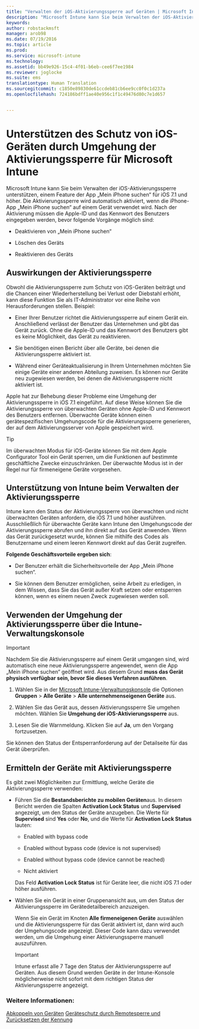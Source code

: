 ```yaml
---
title: "Verwalten der iOS-Aktivierungssperre auf Geräten | Microsoft Intune"
description: "Microsoft Intune kann Sie beim Verwalten der iOS-Aktivierungssperre unterstützen, einem Feature der App „Mein iPhone suchen“ für iOS 7.1 und höher."
keywords: 
author: robstackmsft
manager: arob98
ms.date: 07/19/2016
ms.topic: article
ms.prod: 
ms.service: microsoft-intune
ms.technology: 
ms.assetid: bb49e926-15c4-4f01-b6eb-cee6f7ee1984
ms.reviewer: joglocke
ms.suite: ems
translationtype: Human Translation
ms.sourcegitcommit: c1850e89830de61ccdeb81cb6ee9cc0f0c1d237a
ms.openlocfilehash: 724186bdff1ae40e956c1f1c49476d80c7e1d657


---
```


# Unterstützen des Schutz von iOS-Geräten durch Umgehung der Aktivierungssperre für Microsoft Intune
Microsoft Intune kann Sie beim Verwalten der iOS-Aktivierungssperre unterstützen, einem Feature der App „Mein iPhone suchen“ für iOS 7.1 und höher. Die Aktivierungssperre wird automatisch aktiviert, wenn die iPhone-App „Mein iPhone suchen“ auf einem Gerät verwendet wird. Nach der Aktivierung müssen die Apple-ID und das Kennwort des Benutzers eingegeben werden, bevor folgende Vorgänge möglich sind:

-   Deaktivieren von „Mein iPhone suchen“

-   Löschen des Geräts

-   Reaktivieren des Geräts

## Auswirkungen der Aktivierungssperre
Obwohl die Aktivierungssperre zum Schutz von iOS-Geräten beiträgt und die Chancen einer Wiederherstellung bei Verlust oder Diebstahl erhöht, kann diese Funktion Sie als IT-Administrator vor eine Reihe von Herausforderungen stellen. Beispiel:

-   Einer Ihrer Benutzer richtet die Aktivierungssperre auf einem Gerät ein. Anschließend verlässt der Benutzer das Unternehmen und gibt das Gerät zurück. Ohne die Apple-ID und das Kennwort des Benutzers gibt es keine Möglichkeit, das Gerät zu reaktivieren.

-   Sie benötigen einen Bericht über alle Geräte, bei denen die Aktivierungssperre aktiviert ist.

-   Während einer Geräteaktualisierung in Ihrem Unternehmen möchten Sie einige Geräte einer anderen Abteilung zuweisen. Es können nur Geräte neu zugewiesen werden, bei denen die Aktivierungssperre nicht aktiviert ist.

Apple hat zur Behebung dieser Probleme eine Umgehung der Aktivierungssperre in iOS 7.1 eingeführt. Auf diese Weise können Sie die Aktivierungssperre von überwachten Geräten ohne Apple-ID und Kennwort des Benutzers entfernen. Überwachte Geräte können einen gerätespezifischen Umgehungscode für die Aktivierungssperre generieren, der auf dem Aktivierungsserver von Apple gespeichert wird.

> [!TIP]
> Im überwachten Modus für iOS-Geräte können Sie mit dem Apple Configurator Tool ein Gerät sperren, um die Funktionen auf bestimmte geschäftliche Zwecke einzuschränken. Der überwachte Modus ist in der Regel nur für firmeneigene Geräte vorgesehen.

## Unterstützung von Intune beim Verwalten der Aktivierungssperre
Intune kann den Status der Aktivierungssperre von überwachten und nicht überwachten Geräten anfordern, die iOS 7.1 und höher ausführen. Ausschließlich für überwachte Geräte kann Intune den Umgehungscode der Aktivierungssperre abrufen und ihn direkt auf das Gerät anwenden. Wenn das Gerät zurückgesetzt wurde, können Sie mithilfe des Codes als Benutzername und einem leeren Kennwort direkt auf das Gerät zugreifen.

**Folgende Geschäftsvorteile ergeben sich**:

-   Der Benutzer erhält die Sicherheitsvorteile der App „Mein iPhone suchen“.

-   Sie können dem Benutzer ermöglichen, seine Arbeit zu erledigen, in dem Wissen, dass Sie das Gerät außer Kraft setzen oder entsperren können, wenn es einem neuen Zweck zugewiesen werden soll.

## Verwenden der Umgehung der Aktivierungssperre über die Intune-Verwaltungskonsole
> [!IMPORTANT]
> Nachdem Sie die Aktivierungssperre auf einem Gerät umgangen sind, wird automatisch eine neue Aktivierungssperre angewendet, wenn die App „Mein iPhone suchen“ geöffnet wird. Aus diesem Grund **muss das Gerät physisch verfügbar sein, bevor Sie dieses Verfahren ausführen**.

1.  Wählen Sie in der [Microsoft Intune-Verwaltungskonsole](https://manage.microsoft.com) die Optionen **Gruppen** &gt; **Alle Geräte** &gt; **Alle unternehmenseigenen Geräte** aus.

2.  Wählen Sie das Gerät aus, dessen Aktivierungssperre Sie umgehen möchten. Wählen Sie **Umgehung der iOS-Aktivierungssperre** aus.

3.  Lesen Sie die Warnmeldung. Klicken Sie auf **Ja**, um den Vorgang fortzusetzen.

Sie können den Status der Entsperranforderung auf der Detailseite für das Gerät überprüfen.

## Ermitteln der Geräte mit Aktivierungssperre
Es gibt zwei Möglichkeiten zur Ermittlung, welche Geräte die Aktivierungssperre verwenden:

-   Führen Sie die **Bestandsberichte zu mobilen Geräten**aus. In diesem Bericht werden die Spalten **Activation Lock Status** und **Supervised** angezeigt, um den Status der Geräte anzugeben. Die Werte für **Supervised** sind **Yes** oder **No**, und die Werte für **Activation Lock Status** lauten:

    -   Enabled with bypass code

    -   Enabled without bypass code (device is not supervised)

    -   Enabled without bypass code (device cannot be reached)

    -   Nicht aktiviert

    Das Feld **Activation Lock Status** ist für Geräte leer, die nicht iOS 7.1 oder höher ausführen.

-   Wählen Sie ein Gerät in einer Gruppenansicht aus, um den Status der Aktivierungssperre im Gerätedetailbereich anzuzeigen.

    Wenn Sie ein Gerät im Knoten **Alle firmeneigenen Geräte** auswählen und die Aktivierungssperre für das Gerät aktiviert ist, dann wird auch der Umgehungscode angezeigt. Dieser Code kann dazu verwendet werden, um die Umgehung einer Aktivierungssperre manuell auszuführen.

    > [!IMPORTANT]
    >Intune erfasst alle 7 Tage den Status der Aktivierungssperre auf Geräten. Aus diesem Grund werden Geräte in der Intune-Konsole möglicherweise nicht sofort mit dem richtigen Status der Aktivierungssperre angezeigt.


### Weitere Informationen:
[Abkoppeln von Geräten](retire-devices-from-microsoft-intune-management.md)
[Geräteschutz durch Remotesperre und Zurücksetzen der Kennung](use-remote-lock-and-passcode-reset-in-microsoft-intune.md)



<!--HONumber=Jul16_HO3-->


